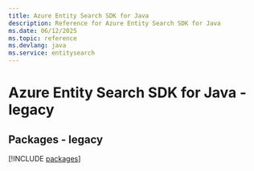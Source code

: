 ```yaml
---
title: Azure Entity Search SDK for Java
description: Reference for Azure Entity Search SDK for Java
ms.date: 06/12/2025
ms.topic: reference
ms.devlang: java
ms.service: entitysearch
---
```

# Azure Entity Search SDK for Java - legacy
## Packages - legacy
[!INCLUDE [packages](entity-search-index.md)]